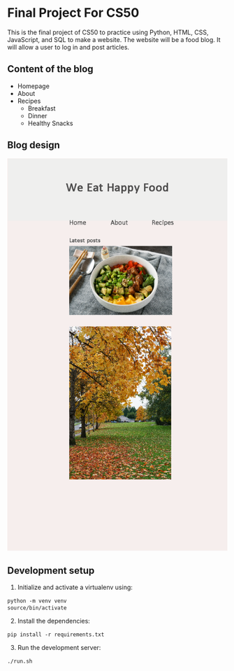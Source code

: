# Final Project For CS50
This is the final project of CS50 to practice using Python, HTML, CSS, JavaScript, and SQL to make a website.
The website will be a food blog. It will allow a user to log in and post articles.

## Content of the blog

* Homepage
* About
* Recipes
    * Breakfast
    * Dinner
    * Healthy Snacks

## Blog design

![this is the blog design png](https://github.com/mengx520/cs50_finalproject_foodblog/blob/master/cs50%20blog.png?raw=true)

## Development setup

1. Initialize and activate a virtualenv using:
```
python -m venv venv
source/bin/activate
```
2. Install the dependencies:
```
pip install -r requirements.txt
```
3. Run the development server:
```
./run.sh
```
